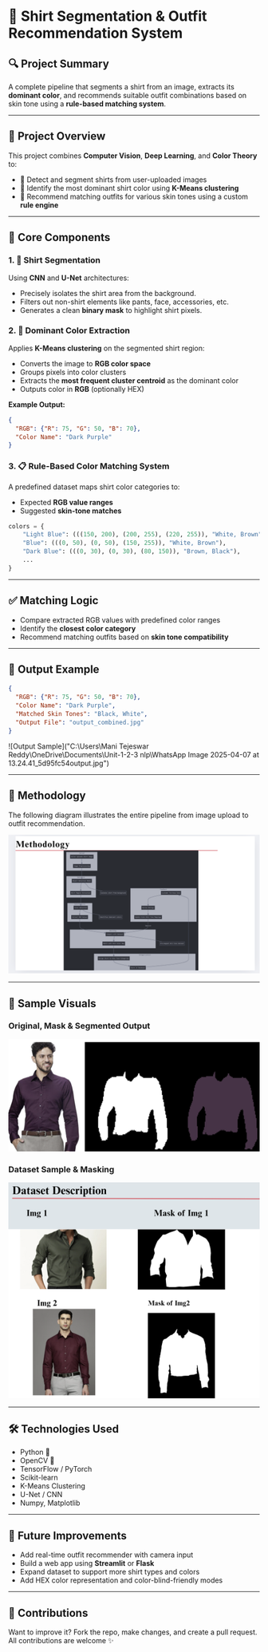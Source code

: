 
# 👕 Shirt Segmentation & Outfit Recommendation System

## 🔍 Project Summary
A complete pipeline that segments a shirt from an image, extracts its **dominant color**, and recommends suitable outfit combinations based on skin tone using a **rule-based matching system**.

---

## 📌 Project Overview
This project combines **Computer Vision**, **Deep Learning**, and **Color Theory** to:

- 🎯 Detect and segment shirts from user-uploaded images  
- 🎨 Identify the most dominant shirt color using **K-Means clustering**  
- 👤 Recommend matching outfits for various skin tones using a custom **rule engine**

---

## 🧠 Core Components

### 1. 🧥 Shirt Segmentation
Using **CNN** and **U-Net** architectures:
- Precisely isolates the shirt area from the background.
- Filters out non-shirt elements like pants, face, accessories, etc.
- Generates a clean **binary mask** to highlight shirt pixels.

### 2. 🎨 Dominant Color Extraction
Applies **K-Means clustering** on the segmented shirt region:
- Converts the image to **RGB color space**
- Groups pixels into color clusters
- Extracts the **most frequent cluster centroid** as the dominant color
- Outputs color in **RGB** (optionally HEX)

**Example Output:**
```json
{
  "RGB": {"R": 75, "G": 50, "B": 70},
  "Color Name": "Dark Purple"
}
```

### 3. 📋 Rule-Based Color Matching System
A predefined dataset maps shirt color categories to:
- Expected **RGB value ranges**
- Suggested **skin-tone matches**

```python
colors = {
    "Light Blue": (((150, 200), (200, 255), (220, 255)), "White, Brown"),
    "Blue": (((0, 50), (0, 50), (150, 255)), "White, Brown"),
    "Dark Blue": (((0, 30), (0, 30), (80, 150)), "Brown, Black"),
    ...
}
```

---

## ✅ Matching Logic
- Compare extracted RGB values with predefined color ranges  
- Identify the **closest color category**  
- Recommend matching outfits based on **skin tone compatibility**

---

## 💾 Output Example
```json
{
  "RGB": {"R": 75, "G": 50, "B": 70},
  "Color Name": "Dark Purple",
  "Matched Skin Tones": "Black, White",
  "Output File": "output_combined.jpg"
}
```

![Output Sample]("C:\Users\Mani Tejeswar Reddy\OneDrive\Documents\Unit-1-2-3 nlp\WhatsApp Image 2025-04-07 at 13.24.41_5d95fc54output.jpg")

---

## 🧬 Methodology
The following diagram illustrates the entire pipeline from image upload to outfit recommendation.

![Methodology](./6d0dde85-93d8-4e0b-b2cf-43d1550e3016.png)

---

## 🧪 Sample Visuals

### Original, Mask & Segmented Output

![Segmentation Result](./f1e6f788-166b-42b6-8194-07c14ff46490.png)

### Dataset Sample & Masking

![Dataset Description](./f2f2af19-3394-4ab2-8f63-61f95c5a65fe.png)

---

## 🛠️ Technologies Used
- Python 🐍  
- OpenCV 🎥  
- TensorFlow / PyTorch  
- Scikit-learn  
- K-Means Clustering  
- U-Net / CNN  
- Numpy, Matplotlib

---

## 🚀 Future Improvements
- Add real-time outfit recommender with camera input  
- Build a web app using **Streamlit** or **Flask**  
- Expand dataset to support more shirt types and colors  
- Add HEX color representation and color-blind-friendly modes

---

## 🙌 Contributions
Want to improve it? Fork the repo, make changes, and create a pull request. All contributions are welcome ✨
